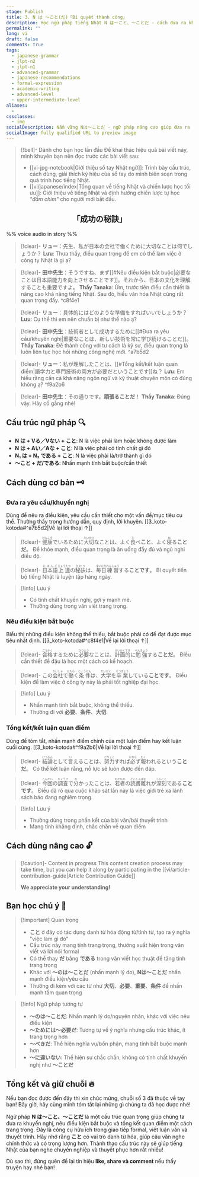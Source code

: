 ```yaml
---
stage: Publish
title: 3. N は ～こと(だ)「Bí quyết thành công」
description: Học ngữ pháp tiếng Nhật N は～こと、～ことだ - cách đưa ra khuyến nghị và nêu điều kiện bắt buộc. Bao gồm cấu trúc, cách dùng và ví dụ chi tiết cho JLPT N2-N1.
permalink: ""
lang: vi
draft: false
comments: true
tags:
  - japanese-grammar
  - jlpt-n2
  - jlpt-n1
  - advanced-grammar
  - japanese-recommendations
  - formal-expression
  - academic-writing
  - advanced-level
  - upper-intermediate-level
aliases:
  - 
cssclasses:
  - img
socialDescription: Nắm vững Nは～ことだ - ngữ pháp nâng cao giúp đưa ra khuyến nghị và điều kiện bắt buộc trong tiếng Nhật.
socialImage: fully qualified URL to preview image
---
```


> [!bell]- Dành cho bạn học lần đầu
> Để khai thác hiệu quả bài viết này, mình khuyên bạn nên đọc trước các bài viết sau:
> - [[vi-jpg-notebook|Giới thiệu sổ tay Nhật ngữ]]: Trình bày cấu trúc, cách dùng, giải thích ký hiệu của sổ tay do mình biên soạn trong quá trình học tiếng Nhật.   
> - [[vi/japanese/index|Tổng quan về tiếng Nhật và chiến lược học tối ưu]]: Giới thiệu về tiếng Nhật và định hướng chiến lược tự học *"đắm chìm"* cho người mới bắt đầu.

<h2 style="text-align:center">「成功の秘訣」</h2>

%% voice audio in story %%

> [!clear]- **リュー**：先生、私が日本の会社で働くために大切なことは何でしょうか？
> **Lưu**: Thưa thầy, điều quan trọng để em có thể làm việc ở công ty Nhật là gì ạ?

> [!clear]- **田中先生**：そうですね、まず[[#Nêu điều kiện bắt buộc|必要なことは日本語能力を向上させることです]]。それから、日本の文化を理解することも重要ですよ。
> **Thầy Tanaka**: Ừm, trước tiên điều cần thiết là nâng cao khả năng tiếng Nhật. Sau đó, hiểu văn hóa Nhật cũng rất quan trọng đấy.
^c8f4e1

> [!clear]- **リュー**：具体的にはどのような準備をすればいいでしょうか？
> **Lưu**: Cụ thể thì em nên chuẩn bị như thế nào ạ?

> [!clear]- **田中先生**：技術者として成功するために[[#Đưa ra yêu cầu/khuyến nghị|重要なことは、新しい技術を常に学び続けることだ]]。
> **Thầy Tanaka**: Để thành công với tư cách là kỹ sư, điều quan trọng là luôn liên tục học hỏi những công nghệ mới.
^a7b5d2

> [!clear]- **リュー**：私が理解したことは、[[#Tổng kết/kết luận quan điểm|語学力と専門技術の両方が必要だということです]]ね？
> **Lưu**: Em hiểu rằng cần cả khả năng ngôn ngữ và kỹ thuật chuyên môn có đúng không ạ?
^f9a2b6

> [!clear]- **田中先生**：その通りです。**頑張ることだ**！
> **Thầy Tanaka**: Đúng vậy. Hãy cố gắng nhé!

## Cấu trúc ngữ pháp 🔍
- **N は + Vる／Vない + こと**: N là việc phải làm hoặc không được làm
- **N は + Aい／Aな + こと**: N là việc phải có tính chất gì đó  
- **N₁ は + N₂ である + こと**: N là việc phải là/trở thành gì đó
- **～こと + だ/である**: Nhấn mạnh tính bắt buộc/cần thiết

## Cách dùng cơ bản 🗝️

### Đưa ra yêu cầu/khuyến nghị
Dùng để nêu ra điều kiện, yêu cầu cần thiết cho một vấn đề/mục tiêu cụ thể. Thường thấy trong hướng dẫn, quy định, lời khuyên. [[3_koto-kotoda#^a7b5d2|Về lại lời thoại ↑]]

> [!clear]- <ruby>健康<rt>けんこう</rt></ruby>でいるために<ruby>大切<rt>たいせつ</rt></ruby>なことは、よく<ruby>食<rt>た</rt></ruby>べ**こと**、よく<ruby>寝<rt>ね</rt></ruby>る**ことだ**。
> Để khỏe mạnh, điều quan trọng là ăn uống đầy đủ và ngủ nghỉ điều độ.

> [!clear]- <ruby>日本語<rt>にほんご</rt></ruby><ruby>上達<rt>じょうたつ</rt></ruby>の<ruby>秘訣<rt>ひけつ</rt></ruby>は、<ruby>毎日<rt>まいにち</rt></ruby><ruby>練習<rt>れんしゅう</rt></ruby>する**ことです**。
> Bí quyết tiến bộ tiếng Nhật là luyện tập hàng ngày.

> [!info] Lưu ý
> - Có tính chất khuyến nghị, gợi ý mạnh mẽ.
> - Thường dùng trong văn viết trang trọng.

### Nêu điều kiện bắt buộc
Biểu thị những điều kiện không thể thiếu, bắt buộc phải có để đạt được mục tiêu nhất định. [[3_koto-kotoda#^c8f4e1|Về lại lời thoại ↑]]

> [!clear]- <ruby>合格<rt>ごうかく</rt></ruby>するために<ruby>必要<rt>ひつよう</rt></ruby>なことは、<ruby>計画<rt>けいかく</rt></ruby><ruby>的<rt>てき</rt></ruby>に<ruby>勉強<rt>べんきょう</rt></ruby>する**ことだ**。
> Điều cần thiết để đậu là học một cách có kế hoạch.

> [!clear]- この<ruby>会社<rt>かいしゃ</rt></ruby>で<ruby>働<rt>はたら</rt></ruby>く<ruby>条件<rt>じょうけん</rt></ruby>は、<ruby>大学<rt>だいがく</rt></ruby>を<ruby>卒業<rt>そつぎょう</rt></ruby>している**ことです**。
> Điều kiện để làm việc ở công ty này là phải tốt nghiệp đại học.

> [!info] Lưu ý  
> - Nhấn mạnh tính bắt buộc, không thể thiếu.
> - Thường đi với **必要**、**条件**、**大切**.

### Tổng kết/kết luận quan điểm
Dùng để tóm tắt, nhấn mạnh điểm chính của một luận điểm hay kết luận cuối cùng. [[3_koto-kotoda#^f9a2b6|Về lại lời thoại ↑]]

> [!clear]- <ruby>結論<rt>けつろん</rt></ruby>として<ruby>言<rt>い</rt></ruby>えることは、<ruby>努力<rt>どりょく</rt></ruby>すれば<ruby>必<rt>かなら</rt></ruby>ず<ruby>報<rt>むく</rt></ruby>われるという**ことだ**。
> Có thể kết luận rằng, nỗ lực sẽ luôn được đền đáp.

> [!clear]- <ruby>今回<rt>こんかい</rt></ruby>の<ruby>調査<rt>ちょうさ</rt></ruby>で<ruby>分<rt>わ</rt></ruby>かったことは、<ruby>若者<rt>わかもの</rt></ruby>の<ruby>読書<rt>どくしょ</rt></ruby><ruby>離<rt>ばな</rt></ruby>れが<ruby>深刻<rt>しんこく</rt></ruby>である**ことです**。
> Điều đã rõ qua cuộc khảo sát lần này là việc giới trẻ xa lánh sách báo đang nghiêm trọng.

> [!info] Lưu ý
> - Thường dùng trong phần kết của bài văn/bài thuyết trình  
> - Mang tính khẳng định, chắc chắn về quan điểm

## Cách dùng nâng cao 🔓

> [!caution]- Content in progress
> This content creation process may take time, but you can help it along by participating in the [[vi/article-contribution-guide|Article Contribution Guide]]
>
> **We appreciate your understanding!**

## Bạn học chú ý 👀

> [!important] Quan trọng
> - **こと** ở đây có tác dụng danh từ hóa động từ/tính từ, tạo ra ý nghĩa "việc làm gì đó"
> - Cấu trúc này mang tính trang trọng, thường xuất hiện trong văn viết và lời nói formal
> - Có thể thay **だ** bằng **である** trong văn viết học thuật để tăng tính trang trọng
> - Khác với **～のは～ことだ** (nhấn mạnh lý do), **Nは～ことだ** nhấn mạnh điều kiện/yêu cầu
> - Thường đi kèm với các từ như **大切**、**必要**、**重要**、**条件** để nhấn mạnh tầm quan trọng

> [!info] Ngữ pháp tương tự
> - **～のは～ことだ**: Nhấn mạnh lý do/nguyên nhân, khác với việc nêu điều kiện
> - **～ためには～必要だ**: Tương tự về ý nghĩa nhưng cấu trúc khác, ít trang trọng hơn
> - **～べきだ**: Thể hiện nghĩa vụ/bổn phận, mang tính bắt buộc mạnh hơn
> - **～に違いない**: Thể hiện sự chắc chắn, không có tính chất khuyến nghị như **～ことだ**

## Tổng kết và giữ chuỗi 🔥
Nếu bạn đọc được đến đây thì xin chúc mừng, chuỗi số 3 đã thuộc về tay bạn! Bây giờ, hãy cùng mình tóm tắt lại những gì chúng ta đã học được nhé!

Ngữ pháp **N は～こと、～ことだ** là một cấu trúc quan trọng giúp chúng ta đưa ra khuyến nghị, nêu điều kiện bắt buộc và tổng kết quan điểm một cách trang trọng. Đây là công cụ hữu ích trong giao tiếp formal, viết luận văn và thuyết trình. Hãy nhớ rằng **こと** có vai trò danh từ hóa, giúp câu văn nghe chính thức và có trọng lượng hơn. Thành thạo cấu trúc này sẽ giúp tiếng Nhật của bạn nghe chuyên nghiệp và thuyết phục hơn rất nhiều!

Dù sao thì, đừng quên để lại tín hiệu **like, share và comment** nếu thấy truyện hay nhé bạn!

